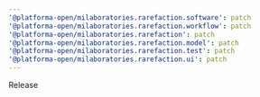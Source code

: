 ```yaml
---
'@platforma-open/milaboratories.rarefaction.software': patch
'@platforma-open/milaboratories.rarefaction.workflow': patch
'@platforma-open/milaboratories.rarefaction': patch
'@platforma-open/milaboratories.rarefaction.model': patch
'@platforma-open/milaboratories.rarefaction.test': patch
'@platforma-open/milaboratories.rarefaction.ui': patch
---
```


Release

